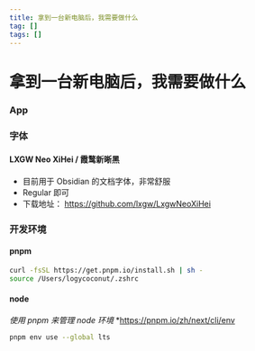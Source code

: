 ```yaml
---
title: 拿到一台新电脑后，我需要做什么
tag: [] 
tags: [] 
---
```


# 拿到一台新电脑后，我需要做什么

### App

### 字体

#### LXGW Neo XiHei / 霞鹜新晰黑

- 目前用于 Obsidian 的文档字体，非常舒服
- Regular 即可
- 下载地址： https://github.com/lxgw/LxgwNeoXiHei

### 开发环境

#### pnpm

```bash
curl -fsSL https://get.pnpm.io/install.sh | sh -
source /Users/logycoconut/.zshrc
```

#### node

*使用 pnpm 来管理 node 环境*
*https://pnpm.io/zh/next/cli/env

```bash
pnpm env use --global lts
```